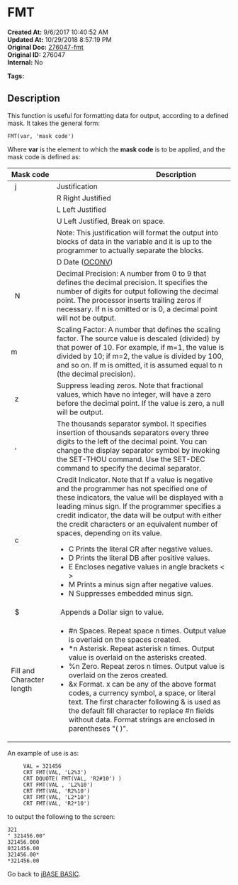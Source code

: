 # FMT

**Created At:** 9/6/2017 10:40:52 AM  
**Updated At:** 10/29/2018 8:57:19 PM  
**Original Doc:** [276047-fmt](https://docs.jbase.com/36868-jbase-basic/276047-fmt)  
**Original ID:** 276047  
**Internal:** No  

**Tags:**
<badge text='text formatting' vertical='middle' />

## Description

This function is useful for formatting data for output, according to a defined mask. It takes the general form:

```
FMT(var, 'mask code')
```

Where **var** is the element to which the **mask code** is to be applied, and the mask code is defined as:

| Mask code |                                     Description |
| --- | --- |
|   j |   Justification  |
|     |        R Right Justified  |
|     |        L Left Justified   |
|     |        U Left Justified, Break on space. |
|     |             Note: This justification will format the output into blocks of data in the variable and it is up to the programmer to actually separate the blocks. |
|     |        D Date ([OCONV](./../oconv)) |
|   N | Decimal Precision: A number from 0 to 9 that defines the decimal precision. It specifies the number of digits for output following the decimal point. The processor inserts trailing zeros if necessary. If n is omitted or is 0, a decimal point will not be output. |
|   m | Scaling Factor: A number that defines the scaling factor. The source value is descaled (divided) by that power of 10. For example, if m=1, the value is divided by 10; if m=2, the value is divided by 100, and so on. If m is omitted, it is assumed equal to n (the decimal precision). |
|   z | Suppress leading zeros. Note that fractional values, which have no integer, will have a zero before the decimal point. If the value is zero, a null will be output.  |
|   , | The thousands separator symbol. It specifies insertion of thousands separators every three digits to the left of the decimal point. You can change the display separator symbol by invoking the SET-THOU command. Use the SET-DEC command to specify the decimal separator. |
|   c | Credit Indicator. Note that If a value is negative and the programmer has not specified one of these indicators, the value will be displayed with a leading minus sign. If the programmer specifies a credit indicator, the data will be output with either the credit characters or an equivalent number of spaces, depending on its value.<ul><li>C Prints the literal CR after negative values.</li><li>D Prints the literal DB after positive values.</li><li>E Encloses negative values in angle brackets &lt; &gt;</li><li>M Prints a minus sign after negative values.</li><li>N Suppresses embedded minus sign.</li></ul> |
|   $ |   Appends a Dollar sign to value. |
| Fill and Character length | <ul><li>#n Spaces. Repeat space n times. Output value is overlaid on the spaces created.</li><li>*n Asterisk. Repeat asterisk n times. Output value is overlaid on the asterisks created.</li><li>%n Zero. Repeat zeros n times. Output value is overlaid on the zeros created.</li><li>&amp;x Format. x can be any of the above format codes, a currency symbol, a space, or literal text. The first character following &amp; is used as the default fill character to replace #n fields without data. Format strings are enclosed in parentheses &quot;( )&quot;.</li></ul> |

An example of use is as:

```
     VAL = 321456
     CRT FMT(VAL, 'L2%3')
     CRT DQUOTE( FMT(VAL, 'R2#10') )  
     CRT FMT(VAL , 'L2%10')  
     CRT FMT(VAL, 'R2%10')
     CRT FMT(VAL, 'L2*10')
     CRT FMT(VAL, 'R2*10')
```

to output the following to the screen:

```
321
" 321456.00"
321456.000
0321456.00
321456.00*
*321456.00
```

Go back to [jBASE BASIC](./../jbase-basic-programmers-reference-guide).
